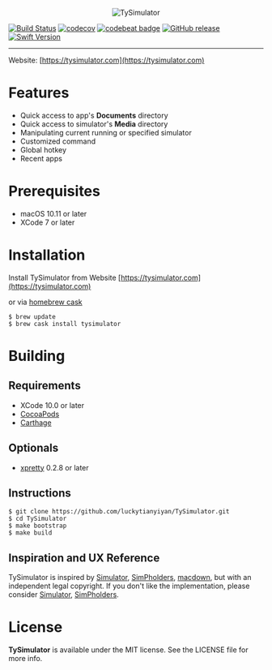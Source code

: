 <p align="center" >
  <img src="https://github.com/luckytianyiyan/TySimulator/raw/master/resources/tysimulator-logo.png" alt="TySimulator" title="TySimulator">
</p>

[![Build Status](https://travis-ci.org/luckytianyiyan/TySimulator.svg?branch=master)](https://travis-ci.org/luckytianyiyan/TySimulator)
[![codecov](https://codecov.io/gh/luckytianyiyan/TySimulator/branch/master/graph/badge.svg?token=m2rZatAaPl)](https://codecov.io/gh/luckytianyiyan/TySimulator)
[![codebeat badge](https://codebeat.co/badges/eada9239-a4b7-4477-8463-59568fc0765a)](https://codebeat.co/projects/github-com-luckytianyiyan-tysimulator-master)
[![GitHub release](https://img.shields.io/github/release/luckytianyiyan/TySimulator.svg)]()
[![Swift Version](https://img.shields.io/badge/swift-3.2-orange.svg)]()

---

Website: [https://tysimulator.com](https://tysimulator.com)

Features
===
- Quick access to app's **Documents** directory
- Quick access to simulator's **Media** directory
- Manipulating current running or specified simulator
- Customized command
- Global hotkey
- Recent apps

Prerequisites
===
- macOS 10.11 or later
- XCode 7 or later

Installation
===
Install TySimulator from Website
[https://tysimulator.com](https://tysimulator.com)

or via [homebrew cask](https://github.com/caskroom/homebrew-cask)

```shell
$ brew update
$ brew cask install tysimulator
```

Building
===

Requirements
---
- XCode 10.0 or later
- [CocoaPods](https://github.com/CocoaPods/CocoaPods)
- [Carthage](https://github.com/Carthage/Carthage)

Optionals
---
- [xpretty](https://github.com/supermarin/xcpretty) 0.2.8 or later

Instructions
---
```shell
$ git clone https://github.com/luckytianyiyan/TySimulator.git
$ cd TySimulator
$ make bootstrap
$ make build
```

Inspiration and UX Reference
---
TySimulator is inspired by [Simulator](https://github.com/hyperoslo/Simulator), [SimPholders](https://simpholders.com), [macdown](https://github.com/MacDownApp/macdown), but with an independent legal copyright. If you don't like the implementation, please consider [Simulator](https://github.com/hyperoslo/Simulator), [SimPholders](https://simpholders.com).

License
===

**TySimulator** is available under the MIT license. See the LICENSE file for more info.
